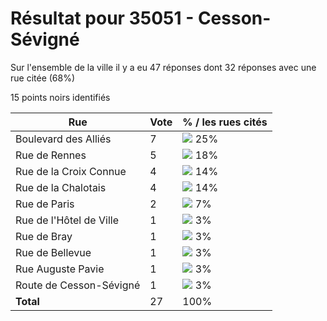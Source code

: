 # Résultat pour 35051 - Cesson-Sévigné

Sur l'ensemble de la ville il y a eu 47 réponses dont 32 réponses avec une rue citée (68%)

15 points noirs identifiés

| Rue | Vote | % / les rues cités|
|-----|------|-------------------|
| Boulevard des Alliés | 7 | <img src="../../img/bar_25.gif" />&nbsp;25%|
| Rue de Rennes | 5 | <img src="../../img/bar_18.gif" />&nbsp;18%|
| Rue de la Croix Connue | 4 | <img src="../../img/bar_14.gif" />&nbsp;14%|
| Rue de la Chalotais | 4 | <img src="../../img/bar_14.gif" />&nbsp;14%|
| Rue de Paris | 2 | <img src="../../img/bar_7.gif" />&nbsp;7%|
| Rue de l'Hôtel de Ville | 1 | <img src="../../img/bar_3.gif" />&nbsp;3%|
| Rue de Bray | 1 | <img src="../../img/bar_3.gif" />&nbsp;3%|
| Rue de Bellevue | 1 | <img src="../../img/bar_3.gif" />&nbsp;3%|
| Rue Auguste Pavie | 1 | <img src="../../img/bar_3.gif" />&nbsp;3%|
| Route de Cesson-Sévigné | 1 | <img src="../../img/bar_3.gif" />&nbsp;3%|
| **Total** | 27 | 100%|
